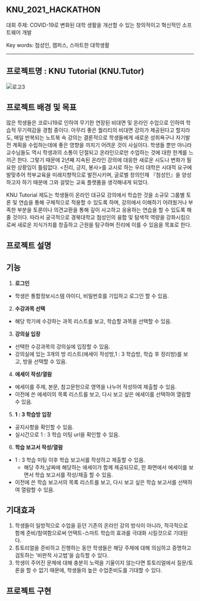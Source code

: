 
## KNU_2021_HACKATHON 
   대회 주제: COVID-19로 변화된 대학 생활을 개선할 수 있는 창의적이고 혁신적인 소프트웨어 개발
   
   
   Key words: 첨성인, 캠퍼스, 스마트한 대학생활

---

##  프로젝트명 : KNU Tutorial (KNU.Tutor)
![로고3](https://user-images.githubusercontent.com/69031678/126647811-b7b510d3-9385-4e87-845a-f1dd554ef45c.png)




## 프로젝트 배경 및 목표
많은 학생들은 코로나19로 인하여 무기한 연장된 비대면 및 온라인 수업으로 인하여 학습적 무기력감을 경험 중이다. 아무리 좋은 퀄리티의 비대면 강의가 제공된다고 할지라도, 매일 반복되는 노트북 속 강의는 결론적으로 학생들에게 새로운 성취욕구나 자기발전 계획을 수립하는데에 좋은 영향을 끼치기 어려운 것이 사실이다. 학생들 뿐만 아니라 교수님들도 역시 학생과의 소통이 단절되고 온라인으로만 수업하는 것에 대한 한계를 느끼곤 한다. 그렇기 때문에 2년째 지속된 온라인 강의에 대응한 새로운 시도나 변화가 필요한 상황임이 틀림없다. <진리, 긍지, 봉사>를 교시로 하는 우리 대학은 시대적 요구에 발맞추어 학부교육을 미래지향적으로 발전시키며, 글로벌 창의인재 『첨성인』을 양성하고자 하기 때문에 그와 걸맞는 교육 플랫폼을 생각해내게 되었다.




KNU Tutorial 제도는 학생들이 온라인 대규모 강의에서 학습한 것을 소규모 그룹별 토론 및 연습을 통해 구체적으로 적용할 수 있도록 하며, 강의에서 이해하기 어려웠거나 부족한 부분을 토론이나 의견교환을 통해 깊이 사고하고 응용하는 연습을 할 수 있도록 해줄 것이다. 따라서 궁극적으로 경북대학교 첨성인의 융합 및 탐색적 역량을 강화시킴으로써 새로운 지식가치를 창출하고 근원을 탐구하며 진리에 이를 수 있음을 목표로 한다.


## 프로젝트 설명




## 기능
1. **로그인**   
- 학생은 통합정보시스템 아이디, 비밀번호를 기입하고 로그인 할 수 있음.  
2. **수강과목 선택**   
- 해당 학기에 수강하는 과목 리스트를 보고, 학습할 과목을 선택할 수 있음.   
3. **강의실 입장**   
- 선택한 수강과목의 강의실에 입장할 수 있음.   
- 강의실에 있는 3개의 방 리스트(에세이 작성방,1 : 3 학습방, 학습 후 정리방)를 보고, 방을 선택할 수 있음.   
4. **에세이 작성/열람**   
- 에세이를 주제, 본문, 참고문헌으로 영역을 나누어 작성하여 제출할 수 있음.   
- 이전에 쓴 에세이의 목록 리스트를 보고, 다시 보고 싶은 에세이를 선택하여 열람할 수 있음.   
5. **1 : 3 학습방 입장**   
- 공지사항을 확인할 수 있음.   
- 실시간으로 1 : 3 학습 미팅 url을 확인할 수 있음.   
6. **학습 보고서 작성/열람**   
- 1 : 3 학습 미팅 이후 학습 보고서를 작성하고 제출할 수 있음.   
  - 해당 주차,날짜에 해당하는 에세이가 함께 제공되므로, 한 화면에서 에세이를 보면서 학습 보고서를 작성/제출 할 수 있음.   
- 이전에 쓴 학습 보고서의 목록 리스트를 보고, 다시 보고 싶은 학습 보고서를 선택하여 열람할 수 있음.   





## 기대효과 

1. 학생들이 일방적으로 수업을 듣던 기존의 온라인 강의 방식이 아니라, 적극적으로 함께 준비/참여함으로써 언택트-스마트 학습의 효과를 극대화 시킬것으로 기대된다.
2. 튜토리얼을 준비하고 진행하는 동안 학생들은 해당 주제에 대해 의심하고 증명하고 검토하는 '비판적 사고법'을 습득할 수 있다.
3. 학생이 주어진 문제에 대해 충분히 노력을 기울이지 않는다면 튜토리얼에서 질문/토론을 할 수 없기 때문에, 학생들의 높은 수업준비도를 기대할 수 있다.






## 프로젝트 구현




